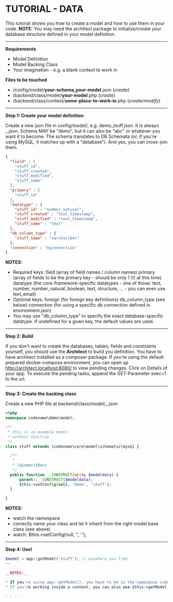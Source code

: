 # TUTORIAL - DATA #

This tutorial shows you how to create a model and how to use them in your code.
__NOTE:__ You may need the architect package to initialize/create your database structure defined in your model definition.

-----------------------

__Requirements__

* Model Definition
* Model Backing Class
* Your imagination - e.g. a blank context to work in

__Files to be touched__

* _<your-project>_/config/model/__your-schema_your-model__.json (_create_)
* _<your-project>_/backend/class/model/__your-model__.php (_create_)
* _<your-project>_/backend/class/context/__some-place-to-work-in__.php (_create/modify_)

- - - -

__Step 1: Create your model definition__

Create a new json file in config/model/, e.g. demo_stuff.json.
It is always <schema>_<model>.json. Schema MAY be "demo", but it can also be "abc" or whatever you want it to become.
The schema translates to DB Schemata (or, if you're using MySQL, it matches up with a "database"). And yes, you can cross-join them.

~~~json
{
  "field" : [
    "stuff_id",
    "stuff_created",
    "stuff_modified",
    "stuff_name"
  ],
  "primary" : [
    "stuff_id"
  ],
  "datatype" : {
    "stuff_id" : "number_natural",
    "stuff_created" : "text_timestamp",
    "stuff_modified" : "text_timestamp",
    "stuff_name" : "text"
  },
  "db_column_type" : {
    "stuff_name" : "varchar(64)"
  },
  "connection" : "myconnection"
}
~~~

__NOTES:__

* Required keys:
   field (array of field names / column names)
   primary (array of fields to be the primary key - should be only 1 (!) at this time)
   datatype (the core-framework-specific datatypes - one of those: text, number, number_natural, boolean, text, structure, ... - you can even use text_email)
* Optional keys:
   foreign (for foreign key definitions)
   db_column_type (see below)
   connection (for using a specific db connection defined in environment.json)
* You may use "db_column_type" to specify the exact database-specific datatype. If undefined for a given key, the default values are used.

- - - -

__Step 2: Build__

If you don't want to create the databases, tables, fields and constraints yourself, you should use the __Architect__ to build you definition.
You have to have architect installed as a composer package.
If you're using the default prepared docker-compose environment, you can open up http://architect.localhost:8080/ to view pending changes. Click on Details of your app.
To execute the pending tasks, append the GET-Parameter exec=1 to the url.

- - - -

__Step 3: Create the backing class__

Create a new PHP file at backend/class/model/<your-schema>_<your-model-name>.json

~~~php
<?php
namespace codename\demo\model;

/**
 * this is an example model
 * without function
 */
class stuff extends \codename\core\model\schematic\mysql {

  /**
   *
   * {@inheritDoc}
   */
  public function __CONSTRUCT(array $modeldata) {
      parent::__CONSTRUCT($modeldata);
      $this->setConfig(null, 'demo', 'stuff');
  }

}
~~~

__NOTES:__

* watch the namespace
* correctly name your class and let it inherit from the right model base class (see above)
* watch: $this->setConfig(null, '<schema>', '<model>');

- - - -

__Step 4: Use!__

~~~php
$model = app::getModel('stuff'); // anywhere you like.
~~

__NOTES:__

* If you're using app::getModel(), you have to be in the namespace codename\core; (or even your own app namespace). Otherwise, require it using "use \codename\core\app;".
* If you're working inside a context, you can also use $this->getModel( ... ), as the base context class provides you this method.

- - - -